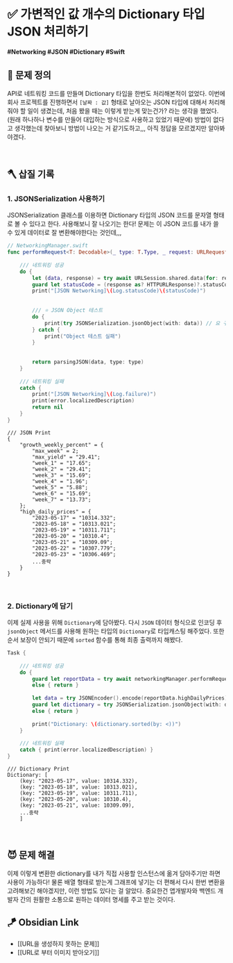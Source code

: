 # ✅ 가변적인 값 개수의 Dictionary 타입 JSON 처리하기

#### #Networking #JSON #Dictionary #Swift 

## 🤔 문제 정의

API로 네트워킹 코드를 만들며 Dictionary 타입을 한번도 처리해본적이 없었다. 이번에 회사 프로젝트를 진행하면서 `[날짜 : 값]` 형태로 날아오는 JSON 타입에 대해서 처리해줘야 할 일이 생겼는데, 처음 봤을 때는 이렇게 받는게 맞는건가? 라는 생각을 했었다.(원래 하나하나 변수를 만들어 대입하는 방식으로 사용하고 있었기 때문에) 방법이 없다고 생각했는데 찾아보니 방법이 나오는 거 같기도하고,,, 아직 정답을 모르겠지만 알아봐야겠다.

<br>

## 🪓 삽질 기록

### 1. JSONSerialization 사용하기

JSONSerialization 클래스를 이용하면 Dictionary 타입의 JSON 코드를 문자열 형태로 볼 수 있다고 한다. 사용해보니 잘 나오기는 한다! 문제는 이 JSON 코드를 내가 쓸 수 있게 데이터로 잘 변환해야한다는 것인데,,,

~~~swift
// NetworkingManager.swift
func performRequest<T: Decodable>(_ type: T.Type, _ request: URLRequest) async throws -> T? {
    
    /// 네트워킹 성공
    do {
        let (data, response) = try await URLSession.shared.data(for: request)
        guard let statusCode = (response as? HTTPURLResponse)?.statusCode else { return nil }
        print("[JSON Networking]\(Log.statusCode)\(statusCode)")
        
        
        /// ⭐️ JSON Object 테스트
        do {
            print(try JSONSerialization.jsonObject(with: data)) // 요 구문으로 문자열 변환하기
        } catch {
            print("Object 테스트 실패")
        }
        
        
        return parsingJSON(data, type: type)
    }
    
    /// 네트워킹 실패
    catch {
        print("[JSON Networking]\(Log.failure)")
        print(error.localizedDescription)
        return nil
    }
}
~~~

~~~
/// JSON Print
{
    "growth_weekly_percent" = {
        "max_week" = 2;
        "max_yield" = "29.41";
        "week_1" = "17.65";
        "week_2" = "29.41";
        "week_3" = "15.69";
        "week_4" = "1.96";
        "week_5" = "5.88";
        "week_6" = "15.69";
        "week_7" = "13.73";
    };
    "high_daily_prices" = {
        "2023-05-17" = "10314.332";
        "2023-05-18" = "10313.021";
        "2023-05-19" = "10311.711";
        "2023-05-20" = "10310.4";
        "2023-05-21" = "10309.09";
        "2023-05-22" = "10307.779";
        "2023-05-23" = "10306.469";
        ...중략
    }
}
~~~

<br>

### 2. Dictionary에 담기

이제 실제 사용을 위해 `Dictionary`에 담아봤다. 다시 `JSON` 데이터 형식으로 인코딩 후 `jsonObject` 메서드를 사용해 원하는 타입의 `Dictionary`로 타입캐스팅 해주었다. 또한 순서 보장이 안되기 때문에 `sorted` 함수를 통해 최종 출력까지 해봤다.

~~~swift
Task {
    
    /// 네트워킹 성공
    do {
        guard let reportData = try await networkingManager.performRequest(TomatoForecastReportData.self, request)
        else { return }
        
        let data = try JSONEncoder().encode(reportData.highDailyPrices)
        guard let dictionary = try JSONSerialization.jsonObject(with: data) as? [String: Double] 
        else { return }
        
        print("Dictionary: \(dictionary.sorted(by: <))")
    }
    
    /// 네트워킹 실패
    catch { print(error.localizedDescription) }
}
~~~

~~~
/// Dictionary Print
Dictionary: [
    (key: "2023-05-17", value: 10314.332),
    (key: "2023-05-18", value: 10313.021),
    (key: "2023-05-19", value: 10311.711), 
    (key: "2023-05-20", value: 10310.4), 
    (key: "2023-05-21", value: 10309.09), 
    ...중략
    ]
~~~

<br>

## 😈 문제 해결

이제 이렇게 변환한 dictionary를 내가 직접 사용할 인스턴스에 옮겨 담아주기만 하면 사용이 가능하다! 물론 배열 형태로 받는게 그래프에 넣기는 더 편해서 다시 한번 변환을 고려해보긴 해야겠지만, 이런 방법도 있다는 걸 알았다. 중요한건 앱개발자와 백엔드 개발자 간의 원활한 소통으로 원하는 데이터 명세를 주고 받는 것이다.


## 🪁 Obsidian Link
- [[URL을 생성하지 못하는 문제]]
- [[URL로 부터 이미지 받아오기]]